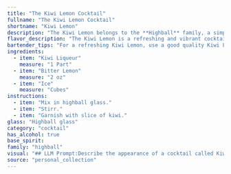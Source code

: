 ```yaml
---
title: "The Kiwi Lemon Cocktail"
fullname: "The Kiwi Lemon Cocktail"
shortname: "Kiwi Lemon"
description: "The Kiwi Lemon belongs to the **Highball** family, a simple yet refreshing mix of spirits and soda. Its origin likely draws inspiration from the classic Gin and Tonic, substituting the gin with Kiwi liqueur and the tonic with Bitter Lemon for a uniquely fruity and tangy twist. "
flavor_description: "The Kiwi Lemon is a refreshing and vibrant cocktail.  The kiwi liqueur provides a sweet, tangy, and tropical fruit flavor, while the bitter lemon adds a touch of dryness and citrusy zest.  The ice chills the drink, creating a smooth and balanced finish.  Overall, it's a light and fruity cocktail that's perfect for warm weather or a summery occasion. "
bartender_tips: "For a refreshing Kiwi Lemon, use a good quality Kiwi Liqueur for optimal flavor.  Start with a chilled glass to maintain the drink's coolness.  Muddle a few fresh kiwi slices with the ice for extra fruitiness, but be careful not to over-muddle.  Use a good quality Bitter Lemon for a clean, crisp finish. "
ingredients:
  - item: "Kiwi Liqueur"
    measure: "1 Part"
  - item: "Bitter Lemon"
    measure: "2 oz"
  - item: "Ice"
    measure: "Cubes"
instructions:
  - item: "Mix in highball glass."
  - item: "Stirr."
  - item: "Garnish with slice of kiwi."
glass: "Highball glass"
category: "cocktail"
has_alcohol: true
base_spirit:
family: "highball"
visual: "## LLM Prompt:Describe the appearance of a cocktail called Kiwi Lemon made with Kiwi Liqueur, Bitter Lemon, and ice.  Consider the following aspects:* **Color:** What are the dominant colors of the drink?  Is it clear, cloudy, or layered?* **Texture:** Is it smooth, frothy, or have any noticeable texture? * **Glassware:** What kind of glass is the cocktail served in? * **Garnish:**  What garnish, if any, would complement the drink?**Bonus:** Provide a short, descriptive sentence capturing the overall visual impression of the cocktail. "
source: "personal_collection"
---
```


